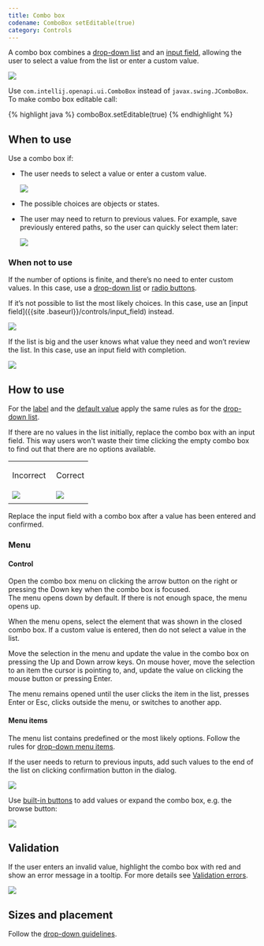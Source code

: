```yaml
---
title: Combo box
codename: ComboBox setEditable(true)
category: Controls
---
```


A combo box combines a [drop-down list]({{site.baseurl}}/controls/drop-down) and an [input field]({{site.baseurl}}/controls/input_field), allowing the user to select a value from the list or enter a custom value.

![]({{site.baseurl}}/images/combo_box/example.png)

Use `com.intellij.openapi.ui.ComboBox`  instead of `javax.swing.JComboBox`. To make combo box editable call:

<div class="code-block__wrapper">{% highlight java %}
comboBox.setEditable(true)
{% endhighlight %}</div>


## When to use

Use a combo box if:

* The user needs to select a value or enter a custom value.

    ![]({{site.baseurl}}/images/combo_box/font_size.png)

* The possible choices are objects or states.


* The user may need to return to previous values. For example, save previously entered paths, so the user can quickly 
select them later:

    ![]({{site.baseurl}}/images/combo_box/maven.png)
    

### When not to use

If the number of options is finite, and there’s no need to enter custom values. In this case, use a [drop-down list]({{site.baseurl}}/controls/drop_down) or [radio buttons]({{site.baseurl}}/controls/radio_button).

If it’s not possible to list the most likely choices. In this case, use an [input field]({{site
.baseurl}}/controls/input_field) instead.
 
![]({{site.baseurl}}/images/input_field/prefill.png)

If the list is big and the user knows what value they need and won’t review the list. In this case, use an input field with completion.

![]({{site.baseurl}}/images/input_field/completion.png)


## How to use

For the [label]({{site.baseurl}}/controls/drop_down/#label) and the [default value]({{site.baseurl}}/controls/drop_down/#default-value) apply the same rules as for the
 [drop-down list]({{site.baseurl}}/controls/drop_down).

If there are no values in the list initially, replace the combo box with an input field. This way users won't waste their time clicking the empty combo box to find out that there are no options available.

<table>
<col width="55%">
    <tr>
        <td> <p class="label incorrect">Incorrect</p> </td>
        <td> <p class="label correct">Correct</p> </td>
    </tr>
    <tr>
        <td> <img src="{{site.baseurl}}/images/combo_box/empty.png" style="margin-top: 0px; margin-bottom: 5px;"> </td>
        <td> <img src="{{site.baseurl}}/images/combo_box/replace_with_iput_field.png" style="margin-top: 0px; margin-bottom: 5px;"> </td>
    </tr>
</table>
Replace the input field with a combo box after a value has been entered and confirmed.


### Menu

#### Control

Open the combo box menu on clicking the arrow button on the right or pressing the Down key when the combo box is 
focused.  
The menu opens down by default. If there is not enough space, the menu opens up.

When the menu opens, select the element that was shown in the closed combo box. If a custom value is entered, then 
do not select a value in the list.

Move the selection in the menu and update the value in the combo box on pressing the Up and Down arrow keys. On 
mouse hover, move the selection to an item the cursor is pointing to, and, update the value on clicking the mouse button or pressing Enter.
  
The menu remains opened until the user clicks the item in the list, presses Enter or Esc, clicks outside the menu, 
or switches to another app.


#### Menu items

The menu list contains predefined or the most likely options. Follow the rules for [drop-down menu items]({{site.baseurl}}/controls/drop_down/#menu-items).

If the user needs to return to previous inputs, add such values to the end of the list on clicking confirmation button in the dialog.

![]({{site.baseurl}}/images/combo_box/maven.png)

Use [built-in buttons]({{site.baseurl}}/controls/built_in_button) to add values or expand the combo box, e.g. the browse button:

![]({{site.baseurl}}/images/combo_box/built_in_button.png)

## Validation

If the user enters an invalid value, highlight the combo box with red and show an error message in a tooltip. For 
more details see [Validation errors]({{site.baseurl}}/principles/validation_errors).

![]({{site.baseurl}}/images/combo_box/validation.png)


## Sizes and placement

Follow the [drop-down guidelines]({{site.baseurl}}/controls/drop_down/#sizes-and-placement).
